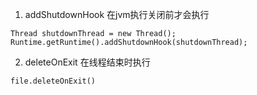 1. addShutdownHook 在jvm执行关闭前才会执行
~~~~
Thread shutdownThread = new Thread();
Runtime.getRuntime().addShutdownHook(shutdownThread);
~~~~
2. deleteOnExit 在线程结束时执行
~~~~
file.deleteOnExit()
~~~~